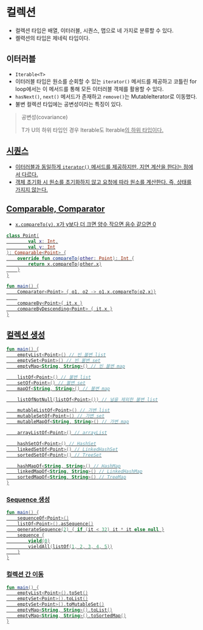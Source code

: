 # 컬렉션

- 컬렉션 타입은 배열, 이터러블, 시퀀스, 맵으로 네 가지로 분류할 수 있다.
- 켈력션의 타입은 제네릭 타입이다.

## 이터러블

- `Iterable<T>`
- 이터러블 타입은 원소를 순회할 수 있는 `iterator()` 메서드를 제공하고 코틀린 for loop에서는 이 메서드를 통해 모든 이터러블 객체를 활용할 수 있다.
- `hasNext()`, `next()` 메서드가 존재하고 `remove()`는 MutableIterator로 이동했다.
- 불변 컬렉션 타입에는 공변성이라는 특징이 있다.

> 공변성(covariance)
>
> T가 U의 하위 타입인 경우 Iterable<T>도 Iterable<U>의 하위 타입이다.

## 시퀀스

- 이터러블과 동일하게 `iterator()` 메서드를 제공하지만, 지연 계산을 한다는 점에서 다르다.
- 객체 초기화 시 원소를 초기화하지 않고 요청에 따라 원소를 계산한다. 즉, 상태를 가지지 않는다.

## Comparable, Comparator

- `x.compareTo(y)`, x가 y보다 더 크면 양수 작으면 음수 같으면 0

```kotlin
class Point(
        val x: Int,
        val y: Int
): Comparable<Point> {
    override fun compareTo(other: Point): Int {
        return x.compareTo(other.x)
    }
}

fun main() {
    Comparator<Point> { o1, o2 -> o1.x.compareTo(o2.x)}
    
    compareBy<Point>{ it.x }
    compareByDescending<Point> { it.x }
}
```

## 컬렉션 생성

```kotlin
fun main() {
    emptyList<Point>() // 빈 불변 list
    emptySet<Point>() // 빈 불변 set
    emptyMap<String, String>() // 빈 불변 map

    listOf<Point>() // 불변 list
    setOf<Point>() // 불변 set
    mapOf<String, String>() // 불변 map

    listOfNotNull(listOf<Point>()) // 널을 제외한 불변 list

    mutableListOf<Point>() // 가변 list
    mutableSetOf<Point>() // 가변 set
    mutableMapOf<String, String>() // 가변 map

    arrayListOf<Point>() // arrayList

    hashSetOf<Point>() // HashSet
    linkedSetOf<Point>() // LinkedHashSet
    sortedSetOf<Point>() // TreeSet

    hashMapOf<String, String>() // HashMap
    linkedMapOf<String, String>() // LinkedHashMap
    sortedMapOf<String, String>() // TreeMap
}
```

### Sequence 생성

```kotlin
fun main() {
    sequenceOf<Point>()
    listOf<Point>().asSequence()
    generateSequence(2) { if (it < 32) it * it else null }
    sequence {
        yield(0)
        yieldAll(listOf(1, 2, 3, 4, 5))
    }
}
```

### 컬렉션 간 이동

```kotlin
fun main() {
    emptyList<Point>().toSet()
    emptySet<Point>().toList()
    emptySet<Point>().toMutableSet()
    emptyMap<String, String>().toList()
    emptyMap<String, String>().toSortedMap()
}
```